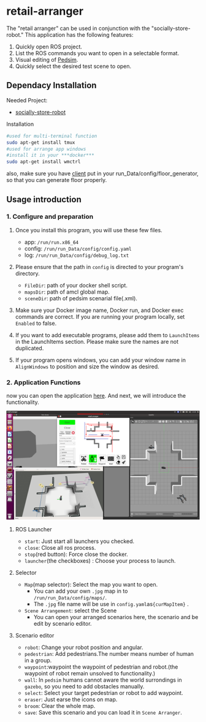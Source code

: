 # retail-arranger

The "retail arranger" can be used in conjunction with the "socially-store-robot." This application has the following features:
1. Quickly open ROS project.
2. List the ROS commands you want to open in a selectable format.
3. Visual editing of [Pedsim](https://github.com/srl-freiburg/pedsim_ros).
4. Quickly select the desired test scene to open.

## Dependacy Installation

Needed Project:
   - [socially-store-robot
](https://github.com/oocami35029287/socially-store-robot)
    
Installation
```bash
#used for multi-terminal function
sudo apt-get install tmux
#used for arrange app windows
#install it in your ***docker***
sudo apt-get install wmctrl

```
also, make sure you have [client]() put in your run_Data/config/floor_generator,\
so that you can generate floor properly.
## Usage introduction


### 1. Configure and preparation
1. Once you install this program, you will use these few files.
    - app: `/run/run.x86_64`
    - config: `/run/run_Data/config/config.yaml`
    - log: `/run/run_Data/config/debug_log.txt`

3.  Please ensure that the path in `config` is directed to your program's directory. 
     - `FileDir`: path of your docker shell script.
     - `mapsDir`: path of amcl global map.
     - `sceneDir`: path of pedsim scenarial file(.xml).
4. Make sure your Docker image name, Docker run, and Docker exec commands are correct. If you are running your program locally, set `Enabled` to false.
5. If you want to add executable programs, please add them to `LaunchItems` in the LaunchItems section. Please make sure the names are not duplicated.
6. If your program opens windows, you can add your window name in `AlignWindows` to position and size the window as desired.

### 2. Application Functions

now you can open the application [here](https://github.com/oocami35029287/retail-arranger/blob/master/run/run.x86_64).
And next, we will introduce the functionality.

![image](https://github.com/oocami35029287/retail-arranger/blob/master/doc/retail%20arranger%20demo.png)

1. ROS Launcher
    - `start`: Just start all launchers you checked.
    - `close`: Close all ros process.
    - `stop`(red button): Force close the docker.
    - `launcher`(the checkboxes) : Choose your process to launch.
2. Selector
    - `Map`(map selector): Select the map you want to open. 
        - You can add your own `.jpg` map in to `/run/run_Data/config/maps/`. 
        - The `.jpg` file name will be use in `config.yaml`as`{curMapItem}` .
    - `Scene Arrangement`: select the Scene
        - You can open your arranged scenarios here, the scenario and be edit by scenario editor.

3. Scenario editor
    - `robot`: Change your robot position and angular.
    - `pedestrian`: Add pedestrians.The number means number of human in a group.
    - `waypoint`:waypoint the waypoint of pedestrian and robot.(the waypoint of robot remain unsolved to functionality.)
    - `wall`: In `pedsim` humans cannot aware the world surrondings in `gazebo`, so you need to add obstacles manually.
    - `select`: Select your target pedestrian or robot to add waypoint.
    - `eraser`: Just earse the icons on map.
    - `broom`: Clear the whole map.
    - `save`: Save this scenario and you can load it in `Scene Arranger`.
